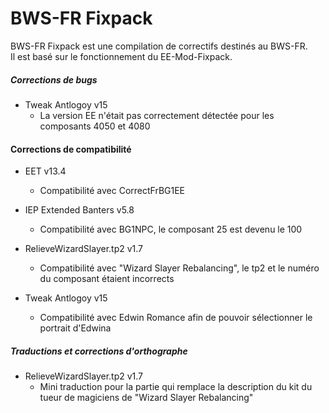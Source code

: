 # BWS-FR Fixpack

BWS-FR Fixpack est une compilation de correctifs destinés au BWS-FR.  
Il est basé sur le fonctionnement du EE-Mod-Fixpack.  

##### Corrections de bugs

- Tweak Antlogoy v15
  - La version EE n'était pas correctement détectée pour les composants 4050 et 4080

#### Corrections de compatibilité

- EET v13.4
  - Compatibilité avec CorrectFrBG1EE
  
- IEP Extended Banters v5.8
  - Compatibilité avec BG1NPC, le composant 25 est devenu le 100

- RelieveWizardSlayer.tp2 v1.7
  - Compatibilité avec "Wizard Slayer Rebalancing", le tp2 et le numéro du composant étaient incorrects

- Tweak Antlogoy v15
  - Compatibilité avec Edwin Romance afin de pouvoir sélectionner le portrait d'Edwina

##### Traductions et corrections d'orthographe

- RelieveWizardSlayer.tp2 v1.7
  - Mini traduction pour la partie qui remplace la description du kit du tueur de magiciens de "Wizard Slayer Rebalancing"